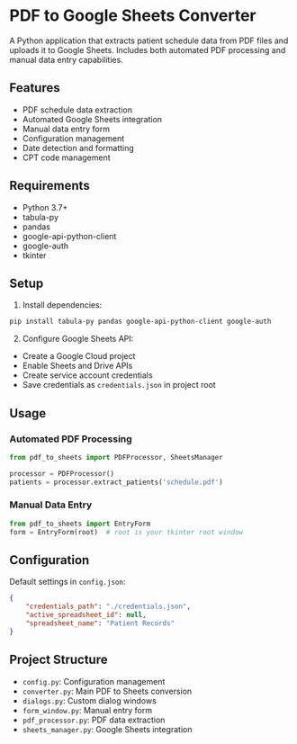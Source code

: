 # PDF to Google Sheets Converter

A Python application that extracts patient schedule data from PDF files and uploads it to Google Sheets. Includes both automated PDF processing and manual data entry capabilities.

## Features

- PDF schedule data extraction
- Automated Google Sheets integration
- Manual data entry form
- Configuration management
- Date detection and formatting
- CPT code management

## Requirements

- Python 3.7+
- tabula-py
- pandas
- google-api-python-client
- google-auth
- tkinter

## Setup

1. Install dependencies:
```bash
pip install tabula-py pandas google-api-python-client google-auth
```

2. Configure Google Sheets API:
- Create a Google Cloud project
- Enable Sheets and Drive APIs
- Create service account credentials
- Save credentials as `credentials.json` in project root

## Usage

### Automated PDF Processing
```python
from pdf_to_sheets import PDFProcessor, SheetsManager

processor = PDFProcessor()
patients = processor.extract_patients('schedule.pdf')
```

### Manual Data Entry
```python
from pdf_to_sheets import EntryForm
form = EntryForm(root)  # root is your tkinter root window
```

## Configuration

Default settings in `config.json`:
```json
{
    "credentials_path": "./credentials.json",
    "active_spreadsheet_id": null,
    "spreadsheet_name": "Patient Records"
}
```

## Project Structure

- `config.py`: Configuration management
- `converter.py`: Main PDF to Sheets conversion
- `dialogs.py`: Custom dialog windows
- `form_window.py`: Manual entry form
- `pdf_processor.py`: PDF data extraction
- `sheets_manager.py`: Google Sheets integration
